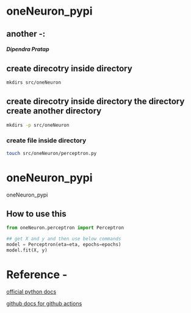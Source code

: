 # oneNeuron_pypi

## another -: 
##### Dipendra Pratap
## create direcotry inside directory
```bash
mkdirs src/oneNeuron
```
## create direcotry inside directory the directory create another directory
```bash
mkdirs -p src/oneNeuron
```
### create file inside directory 
```bash
touch src/oneNeuron/perceptron.py
```

# oneNeuron_pypi
oneNeuron_pypi



## How to use this

```python
from oneNeuron.perceptron import Perceptron

## get X and y and then use below commands
model = Perceptron(eta=eta, epochs=epochs)
model.fit(X, y)
```

# Reference -
[official python docs](https://packaging.python.org/tutorials/packaging-projects/)

[github docs for github actions](https://docs.github.com/en/actions/guides/building-and-testing-python#publishing-to-package-registries)